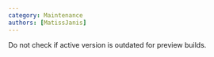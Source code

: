 ```yaml
---
category: Maintenance
authors: [MatissJanis]
---
```


Do not check if active version is outdated for preview builds.
